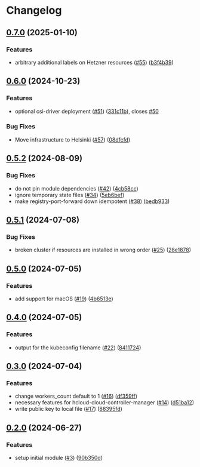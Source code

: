 # Changelog

## [0.7.0](https://github.com/hetznercloud/kubernetes-dev-env/compare/v0.6.0...v0.7.0) (2025-01-10)


### Features

* arbitrary additional labels on Hetzner resources ([#55](https://github.com/hetznercloud/kubernetes-dev-env/issues/55)) ([b3f4b39](https://github.com/hetznercloud/kubernetes-dev-env/commit/b3f4b39f35af1e3afb157d13113fdabb5a6d6fe5))

## [0.6.0](https://github.com/hetznercloud/kubernetes-dev-env/compare/v0.5.2...v0.6.0) (2024-10-23)


### Features

* optional csi-driver deployment ([#51](https://github.com/hetznercloud/kubernetes-dev-env/issues/51)) ([331c11b](https://github.com/hetznercloud/kubernetes-dev-env/commit/331c11b92607a2a6851adcc02bda4c9f3d958c30)), closes [#50](https://github.com/hetznercloud/kubernetes-dev-env/issues/50)


### Bug Fixes

* Move infrastructure to Helsinki ([#57](https://github.com/hetznercloud/kubernetes-dev-env/issues/57)) ([08dfcfd](https://github.com/hetznercloud/kubernetes-dev-env/commit/08dfcfd83721cbc94bbecda43d6963815a42ab07))

## [0.5.2](https://github.com/hetznercloud/kubernetes-dev-env/compare/v0.5.1...v0.5.2) (2024-08-09)


### Bug Fixes

* do not pin module dependencies ([#42](https://github.com/hetznercloud/kubernetes-dev-env/issues/42)) ([4cb58cc](https://github.com/hetznercloud/kubernetes-dev-env/commit/4cb58ccb71fefc6a85d21563b5165c580a3509d4))
* ignore temporary state files ([#34](https://github.com/hetznercloud/kubernetes-dev-env/issues/34)) ([5eb6bef](https://github.com/hetznercloud/kubernetes-dev-env/commit/5eb6bef5c53b5ea53f94f00b82f080b1278792ec))
* make registry-port-forward down idempotent ([#38](https://github.com/hetznercloud/kubernetes-dev-env/issues/38)) ([bedb933](https://github.com/hetznercloud/kubernetes-dev-env/commit/bedb933cae34cb87187b09c821d3fb512e8c38f0))

## [0.5.1](https://github.com/hetznercloud/kubernetes-dev-env/compare/v0.5.0...v0.5.1) (2024-07-08)


### Bug Fixes

* broken cluster if resources are installed in wrong order ([#25](https://github.com/hetznercloud/kubernetes-dev-env/issues/25)) ([28e1878](https://github.com/hetznercloud/kubernetes-dev-env/commit/28e1878afb389e33d474d8596935f522334e3c70))

## [0.5.0](https://github.com/hetznercloud/kubernetes-dev-env/compare/v0.4.0...v0.5.0) (2024-07-05)


### Features

* add support for macOS ([#19](https://github.com/hetznercloud/kubernetes-dev-env/issues/19)) ([4b6513e](https://github.com/hetznercloud/kubernetes-dev-env/commit/4b6513e76cb0d9757e96a24bff73ec04edde2c63))

## [0.4.0](https://github.com/hetznercloud/kubernetes-dev-env/compare/v0.3.0...v0.4.0) (2024-07-05)


### Features

* output for the kubeconfig filename ([#22](https://github.com/hetznercloud/kubernetes-dev-env/issues/22)) ([8411724](https://github.com/hetznercloud/kubernetes-dev-env/commit/841172497191c1613393fad1ca2c21849f6ec1df))

## [0.3.0](https://github.com/hetznercloud/kubernetes-dev-env/compare/v0.2.0...v0.3.0) (2024-07-04)


### Features

* change workers_count default to 1 ([#16](https://github.com/hetznercloud/kubernetes-dev-env/issues/16)) ([df359ff](https://github.com/hetznercloud/kubernetes-dev-env/commit/df359ff7ba3a0190e5e7507eae0ccf10efab3122))
* necessary features for hcloud-cloud-controller-manager ([#14](https://github.com/hetznercloud/kubernetes-dev-env/issues/14)) ([d51ba12](https://github.com/hetznercloud/kubernetes-dev-env/commit/d51ba126d917bb752d6e446ee8039f6404a8f3a7))
* write public key to local file  ([#17](https://github.com/hetznercloud/kubernetes-dev-env/issues/17)) ([88395fd](https://github.com/hetznercloud/kubernetes-dev-env/commit/88395fdd559bc7185a8594fb3c8fbce265472c6c))

## [0.2.0](https://github.com/hetznercloud/kubernetes-dev-env/compare/v0.1.0...v0.2.0) (2024-06-27)


### Features

* setup initial module ([#3](https://github.com/hetznercloud/kubernetes-dev-env/issues/3)) ([90b350d](https://github.com/hetznercloud/kubernetes-dev-env/commit/90b350d748048ecb99b28fe43af618c9f847ceb1))
